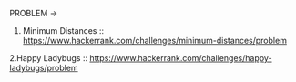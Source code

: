 PROBLEM ->


1. Minimum Distances ::  https://www.hackerrank.com/challenges/minimum-distances/problem


2.Happy Ladybugs :: https://www.hackerrank.com/challenges/happy-ladybugs/problem 
